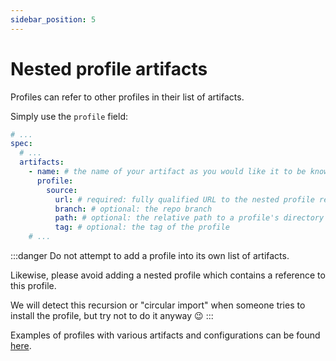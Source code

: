 ```yaml
---
sidebar_position: 5
---
```


# Nested profile artifacts

Profiles can refer to other profiles in their list of artifacts.

Simply use the `profile` field:

```yaml
# ...
spec:
  # ...
  artifacts:
    - name: # the name of your artifact as you would like it to be known in the profile
      profile:
        source:
          url: # required: fully qualified URL to the nested profile repository
          branch: # optional: the repo branch 
          path: # optional: the relative path to a profile's directory within the repo
          tag: # optional: the tag of the profile
    # ...
```

:::danger
Do not attempt to add a profile into its own list of artifacts.

Likewise, please avoid adding a nested profile which contains a reference
to this profile.

We will detect this recursion or "circular import" when someone tries to install the profile,
but try not to do it anyway :wink:
:::

Examples of profiles with various artifacts and configurations can be found [here](https://github.com/weaveworks/profiles-examples).
